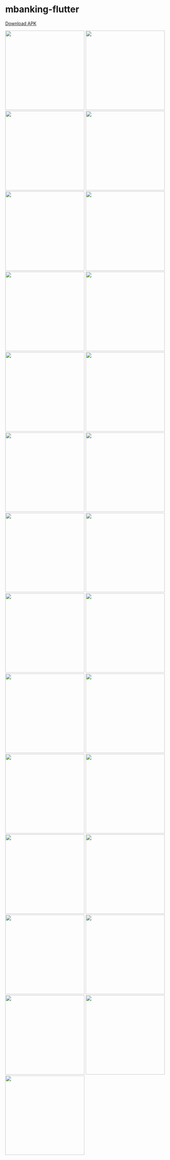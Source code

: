 # mbanking-flutter

[Download APK](https://github.com/gust4m4n/mbanking-flutter/raw/main/distrib/mbanking-flutter-1.0.3.apk)

<p float="left">
  <img src="https://raw.githubusercontent.com/gust4m4n/mbanking-flutter/main/readme/mbx_login.png" width="250">
  <img src="https://raw.githubusercontent.com/gust4m4n/mbanking-flutter/main/readme/mbx_login_theme.png" width="250">
  <img src="https://raw.githubusercontent.com/gust4m4n/mbanking-flutter/main/readme/mbx_login_otp.png" width="250">
  <img src="https://raw.githubusercontent.com/gust4m4n/mbanking-flutter/main/readme/mbx_home.png" width="250">
  <img src="https://raw.githubusercontent.com/gust4m4n/mbanking-flutter/main/readme/mbx_relogin.png" width="250">
  <img src="https://raw.githubusercontent.com/gust4m4n/mbanking-flutter/main/readme/mbx_relogin_pin.png" width="250">
  <img src="https://raw.githubusercontent.com/gust4m4n/mbanking-flutter/main/readme/mbx_home_theme.png" width="250">
  <img src="https://raw.githubusercontent.com/gust4m4n/mbanking-flutter/main/readme/mbx_notifications.png" width="250">
  <img src="https://raw.githubusercontent.com/gust4m4n/mbanking-flutter/main/readme/mbx_receipt.png" width="250">
  <img src="https://raw.githubusercontent.com/gust4m4n/mbanking-flutter/main/readme/mbx_profile.png" width="250">
  <img src="https://raw.githubusercontent.com/gust4m4n/mbanking-flutter/main/readme/mbx_profile_logout.png" width="250">
  <img src="https://raw.githubusercontent.com/gust4m4n/mbanking-flutter/main/readme/mbx_history.png" width="250">
  <img src="https://raw.githubusercontent.com/gust4m4n/mbanking-flutter/main/readme/mbx_news.png" width="250">
  <img src="https://raw.githubusercontent.com/gust4m4n/mbanking-flutter/main/readme/mbx_tnc.png" width="250">
  <img src="https://raw.githubusercontent.com/gust4m4n/mbanking-flutter/main/readme/mbx_transfer.png" width="250">
  <img src="https://raw.githubusercontent.com/gust4m4n/mbanking-flutter/main/readme/mbx_receipt_share.png" width="250">
  <img src="https://raw.githubusercontent.com/gust4m4n/mbanking-flutter/main/readme/mbx_qris.png" width="250">
  <img src="https://raw.githubusercontent.com/gust4m4n/mbanking-flutter/main/readme/mbx_qris_inquiry.png" width="250">
  <img src="https://raw.githubusercontent.com/gust4m4n/mbanking-flutter/main/readme/mbx_change_pin.png" width="250">
  <img src="https://raw.githubusercontent.com/gust4m4n/mbanking-flutter/main/readme/mbx_transfer_p2p.png" width="250">
  <img src="https://raw.githubusercontent.com/gust4m4n/mbanking-flutter/main/readme/mbx_transfer_p2p_dest.png" width="250">
  <img src="https://raw.githubusercontent.com/gust4m4n/mbanking-flutter/main/readme/mbx_transfer_p2p_sof.png" width="250">
  <img src="https://raw.githubusercontent.com/gust4m4n/mbanking-flutter/main/readme/mbx_transfer_p2p_receipt.png" width="250">
  <img src="https://raw.githubusercontent.com/gust4m4n/mbanking-flutter/main/readme/mbx_transfer_p2p_inquiry.png" width="250">
  <img src="https://raw.githubusercontent.com/gust4m4n/mbanking-flutter/main/readme/mbx_transfer_p2bank.png" width="250">
  <img src="https://raw.githubusercontent.com/gust4m4n/mbanking-flutter/main/readme/mbx_transfer_p2bank_service.png" width="250">
  <img src="https://raw.githubusercontent.com/gust4m4n/mbanking-flutter/main/readme/mbx_transfer_p2bank_picker.png" width="250">
</p>
